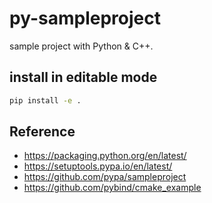 # py-sampleproject

sample project with Python & C++.

## install in editable mode

```sh
pip install -e .
```

## Reference

- <https://packaging.python.org/en/latest/>
- <https://setuptools.pypa.io/en/latest/>
- <https://github.com/pypa/sampleproject>
- <https://github.com/pybind/cmake_example>
